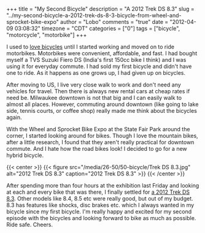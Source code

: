 +++
title = "My Second Bicycle"
description = "A 2012 Trek DS 8.3"
slug = "../my-second-bicycle-a-2012-trek-ds-8-3-bicycle-from-wheel-and-sprocket-bike-expo"
author = "Lobo"
comments = "true"
date = "2012-04-09 03:08:32"
timezone = "CDT"
categories = ["0"]
tags = ["bicycle", "motorcycle", "motorbike"]
+++

I used to [love bicycles](/blog/my-first-bicycle-hercules-mtb-bangalore-year-2000/) until I started working and moved on to ride motorbikes. Motorbikes were convenient, affordable, and fast. I had bought myself a TVS Suzuki Fiero DS (India's first 150cc bike I think) and I was using it for everyday commute. I had sold my first bicycle and didn't have one to ride. As it happens as one grows up, I had given up on bicycles.

After moving to US, I live very close walk to work and don't need any vehicles for travel. Then there is always new rental cars at cheap rates if need be. Milwaukee downtown is not that big and I can easily walk to almost all places. However, commuting around downtown (like going to lake side, tennis courts, or coffee shop) really made me think about the bicycles again.

With the Wheel and Sprocket Bike Expo at the State Fair Park around the corner, I started looking around for bikes. Though I love the mountain bikes, after a little research, I found that they aren't really practical for downtown commute. And I hate how the road bikes look! I decided to go for a new hybrid bicycle.

{{< center >}}
{{< figure src="/media/26-50/50-bicycle/Trek DS 8.3.jpg" alt="2012 Trek DS 8.3" caption="2012 Trek DS 8.3" >}}
{{< /center >}}

After spending more than four hours at the exhibition last Friday and looking at each and every bike that was there, I finally settled for [a 2012 Trek DS 8.3](http://www.trekbikes.com/us/en/bikes/mountain/dual_sport/ds_series/8_3_ds/). Other models like 8.4, 8.5 etc were really good, but out of my budget. 8.3 has features like shocks, disc brakes etc. which I always wanted in my bicycle since my first bicycle. I'm really happy and excited for my second episode with the bicycles and looking forward to bike as much as possible. Ride safe. Cheers.
